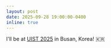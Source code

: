 ```yaml
---
layout: post
date: 2025-09-28 19:00:00-0400
inline: true
---
```


I'll be at [UIST 2025](https://uist.acm.org/2025/) in Busan, Korea! 🇰🇷



